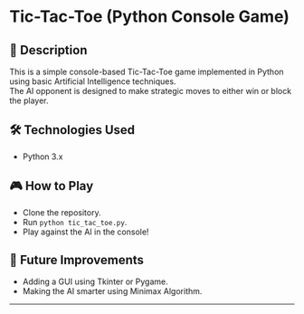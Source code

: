 # Tic-Tac-Toe (Python Console Game)

## 📜 Description
This is a simple console-based Tic-Tac-Toe game implemented in Python using basic Artificial Intelligence techniques.  
The AI opponent is designed to make strategic moves to either win or block the player.

## 🛠️ Technologies Used
- Python 3.x

## 🎮 How to Play
- Clone the repository.
- Run `python tic_tac_toe.py`.
- Play against the AI in the console!

## 🚀 Future Improvements
- Adding a GUI using Tkinter or Pygame.
- Making the AI smarter using Minimax Algorithm.

---
